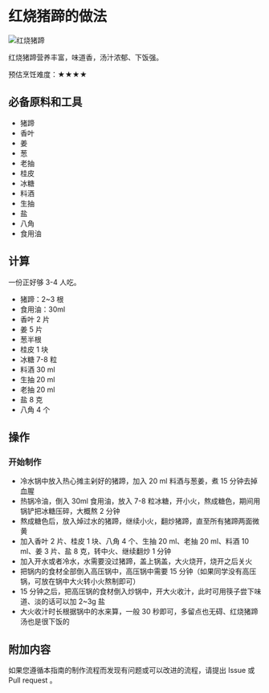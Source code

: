 # 红烧猪蹄的做法

![红烧猪蹄](IMG-20240913214336254.jpg)

红烧猪蹄营养丰富，味道香，汤汁浓郁、下饭强。

预估烹饪难度：★★★★

## 必备原料和工具

- 猪蹄
- 香叶
- 姜
- 葱
- 老抽
- 桂皮
- 冰糖
- 料酒
- 生抽
- 盐
- 八角
- 食用油

## 计算

一份正好够 3-4 人吃。

- 猪蹄：2~3 根
- 食用油：30ml
- 香叶 2 片
- 姜 5 片
- 葱半根
- 桂皮 1 块
- 冰糖 7-8 粒
- 料酒 30 ml
- 生抽 20 ml
- 老抽 20 ml
- 盐 8 克
- 八角 4 个

## 操作

### 开始制作

* 冷水锅中放入热心摊主剁好的猪蹄，加入 20 ml 料酒与葱姜，煮 15 分钟去掉血腥
* 热锅冷油，倒入 30ml 食用油，放入 7-8 粒冰糖，开小火，熬成糖色，期间用锅铲把冰糖压碎，大概熬 2 分钟
* 熬成糖色后，放入焯过水的猪蹄，继续小火，翻炒猪蹄，直至所有猪蹄两面微黄
* 加入香叶 2 片、桂皮 1 块、八角 4 个、生抽 20 ml、老抽 20 ml、料酒 10 ml、姜 3 片、盐 8 克，转中火、继续翻炒 1 分钟
* 加入开水或者冷水，水需要没过猪蹄，盖上锅盖，大火烧开，烧开之后关火
* 把锅内的食材全部倒入高压锅中，高压锅中需要 15 分钟（如果同学没有高压锅，可放在锅中大火转小火熬制即可）
* 15 分钟之后，把高压锅的食材倒入炒锅中，开大火收汁，此时可用筷子尝下味道、淡的话可以加 2~3g 盐
* 大火收汁时长根据锅中的水来算，一般 30 秒即可，多留点也无碍、红烧猪蹄汤也是很下饭的

## 附加内容

如果您遵循本指南的制作流程而发现有问题或可以改进的流程，请提出 Issue 或 Pull request 。
